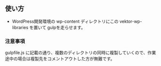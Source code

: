 ## 使い方

* WordPress開発環境の wp-content ディレクトリにこの vektor-wp-libraries を置いて gulpを走らせます。

### 注意事項

gulpfile.js に記載の通り、複数のディレクトリの同時に複製していくので、作業途中の場合は複製先をコメントアウトした方が無難です。